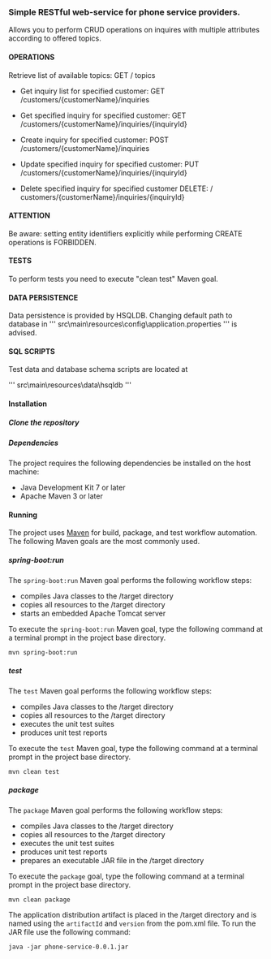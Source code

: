 ### Simple RESTful web-service for phone service providers.
Allows you to perform CRUD operations on inquires with multiple attributes according to offered topics.

#### OPERATIONS
Retrieve list of available topics: GET / topics

* Get inquiry list for specified customer: GET /customers/{customerName}/inquiries

* Get specified inquiry for specified customer: GET /customers/{customerName}/inquiries/{inquiryId}

* Create inquiry for specified customer: POST /customers/{customerName}/inquiries

* Update specified inquiry for specified customer: PUT /customers/{customerName}/inquiries/{inquiryId}

* Delete specified inquiry for specified customer DELETE: / customers/{customerName}/inquiries/{inquiryId}

#### ATTENTION
Be aware: setting entity identifiers explicitly while performing CREATE operations is FORBIDDEN.

#### TESTS
To perform tests you need to execute "clean test" Maven goal.

#### DATA PERSISTENCE
Data persistence is provided by HSQLDB.
Changing default path to database in
'''
src\main\resources\config\application.properties
'''
is advised.

#### SQL SCRIPTS
Test data and database schema scripts are located at

'''
src\main\resources\data\hsqldb
'''

#### Installation

##### Clone the repository

##### Dependencies

The project requires the following dependencies be installed on the host machine:

* Java Development Kit 7 or later
* Apache Maven 3 or later

#### Running

The project uses [Maven](http://maven.apache.org/) for build, package, and test workflow automation.  The following Maven goals are the most commonly used.

##### spring-boot:run

The `spring-boot:run` Maven goal performs the following workflow steps:

* compiles Java classes to the /target directory
* copies all resources to the /target directory
* starts an embedded Apache Tomcat server

To execute the `spring-boot:run` Maven goal, type the following command at a terminal prompt in the project base directory.

```
mvn spring-boot:run
```

##### test

The `test` Maven goal performs the following workflow steps:

* compiles Java classes to the /target directory
* copies all resources to the /target directory
* executes the unit test suites
* produces unit test reports

To execute the `test` Maven goal, type the following command at a terminal prompt in the project base directory.

```
mvn clean test
```
##### package

The `package` Maven goal performs the following workflow steps:

* compiles Java classes to the /target directory
* copies all resources to the /target directory
* executes the unit test suites
* produces unit test reports
* prepares an executable JAR file in the /target directory

To execute the `package` goal, type the following command at a terminal prompt in the project base directory.

```
mvn clean package
```

The application distribution artifact is placed in the /target directory and is named using the `artifactId` and `version` from the pom.xml file.  To run the JAR file use the following command:

```
java -jar phone-service-0.0.1.jar
```

